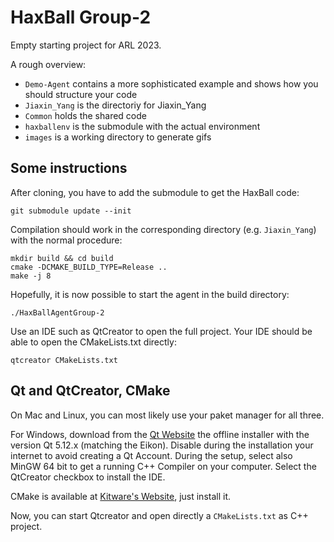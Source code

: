HaxBall Group-2
===================================

Empty starting project for ARL 2023.

A rough overview:
* `Demo-Agent` contains a more sophisticated example and shows how you should structure your code
* `Jiaxin_Yang` is the directoriy for Jiaxin_Yang
* `Common` holds the shared code
* `haxballenv` is the submodule with the actual environment
* `images` is a working directory to generate gifs

Some instructions
-----------------

After cloning, you have to add the submodule to get the HaxBall code:

```console
git submodule update --init
```

Compilation should work in the corresponding directory (e.g. `Jiaxin_Yang`) with the normal procedure:

```console
mkdir build && cd build
cmake -DCMAKE_BUILD_TYPE=Release ..
make -j 8
```

Hopefully, it is now possible to start the agent in the build directory:

```console
./HaxBallAgentGroup-2
```

Use an IDE such as QtCreator to open the full project. Your IDE should be able to open the CMakeLists.txt directly:

```console
qtcreator CMakeLists.txt
```

Qt and QtCreator, CMake
-----------------------

On Mac and Linux, you can most likely use your paket manager for all three.

For Windows, download from the [Qt Website](https://www.qt.io/offline-installers) the offline installer with the version Qt 5.12.x (matching the Eikon).
Disable during the installation your internet to avoid creating a Qt Account.
During the setup, select also MinGW 64 bit to get a running C++ Compiler on your computer.
Select the QtCreator checkbox to install the IDE.

CMake is available at [Kitware's Website](https://cmake.org/download/), just install it.

Now, you can start Qtcreator and open directly a `CMakeLists.txt` as C++ project.
